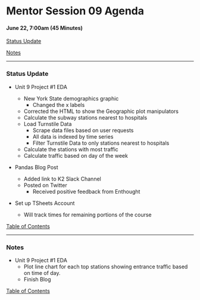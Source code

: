 # Mentor Session 09 Agenda

#### June 22, 7:00am (45 Minutes)


[Status Update](#status_update)

[Notes](#notes)


---
### <a name="status_update"></a> Status Update
- Unit 9 Project #1 EDA
    - New York State demographics graphic
        - Changed the x labels
    - Corrected the HTML to show the Geographic plot manipulators
    - Calculate the subway stations nearest to hospitals
    - Load Turnstile Data
        - Scrape data files based on user requests
        - All data is indexed by time series
        - Filter Turnstile Data to only stations nearest to hospitals
    - Calculate the stations with most traffic
    - Calculate traffic based on day of the week

- Pandas Blog Post
    - Added link to K2 Slack Channel
    - Posted on Twitter
        - Received positive feedback from Enthought
        
- Set up TSheets Account
    - Will track times for remaining portions of the course

[Table of Contents](#toc)


---
### <a name="notes"></a> Notes
- Unit 9 Project #1 EDA
    - Plot line chart for each top stations showing entrance traffic based 
    on time of day.
    - Finish Blog

[Table of Contents](#toc)

